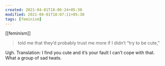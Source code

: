 ```yaml
---
created: 2021-04-01T18:06:24+05:30
modified: 2021-04-01T18:07:11+05:30
tags: [feminism]
---
```

[[feminism]]

 >  told me that they’d probably trust me more if I didn’t “try to be cute,”

Ugh. Translation: I find you cute and it’s your fault I can’t cope with that. What a group of sad twats. 
